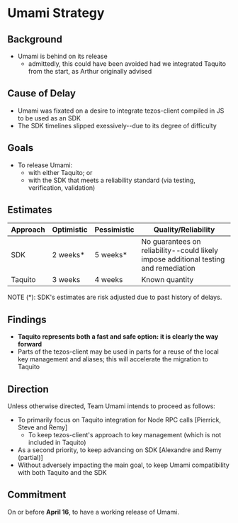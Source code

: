 # Umami Strategy

## Background

 * Umami is behind on its release
   * admittedly, this could have been avoided had we integrated Taquito from the start, as Arthur originally advised

## Cause of Delay

 * Umami was fixated on a desire to integrate tezos-client compiled in JS to be used as an SDK
 * The SDK timelines slipped exessively--due to its degree of difficulty

## Goals

 * To release Umami:
   * with either Taquito; or
   * with the SDK that meets a reliability standard (via testing, verification, validation)

## Estimates

| Approach | Optimistic | Pessimistic | Quality/Reliability |
|--|--|--|--|
| SDK | 2 weeks* | 5 weeks* | No guarantees on reliability--could likely impose additional testing and remediation |
| Taquito | 3 weeks | 4 weeks | Known quantity |

NOTE (*): SDK's estimates are risk adjusted due to past history of delays.

## Findings

 * **Taquito represents both a fast and safe option: it is clearly the way forward**
 * Parts of the tezos-client may be used in parts for a reuse of the local key management and aliases; this will accelerate the migration to Taquito

## Direction

Unless otherwise directed, Team Umami intends to proceed as follows:
 * To primarily focus on Taquito integration for Node RPC calls [Pierrick, Steve and Remy]
   * To keep tezos-client's approach to key management (which is not included in Taquito)
 * As a second priority, to keep advancing on SDK [Alexandre and Remy (partial)]
 * Without adversely impacting the main goal, to keep Umami compatibility with both Taquito and the SDK

## Commitment

On or before **April 16**, to have a working release of Umami.

